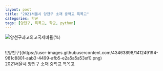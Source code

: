 ```yaml
---
layout: post
title: "2021서울시 양천구 소재 중학교 특목고"
categories: 학군
tags: [양천구, 특목고, 학군, python]
---
```

![양천구과고외고국제비율(%)](https://user-images.githubusercontent.com/43463898/141301353-91b2e0c0-3405-4d6d-9e44-0d0aaec7e587.png)

<br>
![양천구](https://user-images.githubusercontent.com/43463898/141249194-981c8801-aab3-4499-afb5-e2a5a5a53ef0.png)
<br>
2021서울시 양천구 소재 중학교 특목고
<br>
